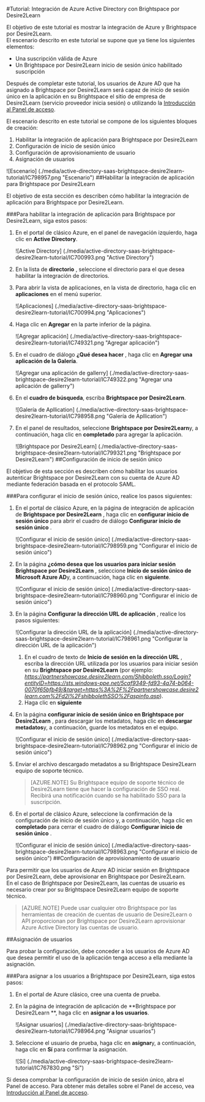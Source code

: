 <properties 
    pageTitle="Tutorial: Integración de Azure Active Directory con Brightspace por Desire2Learn | Microsoft Azure" 
    description="¡Obtenga información sobre cómo usar Brightspace por Desire2Learn con Azure Active Directory para habilitar el inicio de sesión único, aprovisionamiento automatizado y mucho más!" 
    services="active-directory" 
    authors="jeevansd"  
    documentationCenter="na" 
    manager="femila"/>
<tags 
    ms.service="active-directory" 
    ms.devlang="na" 
    ms.topic="article" 
    ms.tgt_pltfrm="na" 
    ms.workload="identity" 
    ms.date="09/29/2016" 
    ms.author="jeedes" />

#<a name="tutorial-azure-active-directory-integration-with-brightspace-by-desire2learn"></a>Tutorial: Integración de Azure Active Directory con Brightspace por Desire2Learn

El objetivo de este tutorial es mostrar la integración de Azure y Brightspace por Desire2Learn.  
El escenario descrito en este tutorial se supone que ya tiene los siguientes elementos:

-   Una suscripción válida de Azure
-   Un Brightspace por Desire2Learn inicio de sesión único habilitado suscripción

Después de completar este tutorial, los usuarios de Azure AD que ha asignado a Brightspace por Desire2Learn será capaz de inicio de sesión único en la aplicación en su Brightspace el sitio de empresa de Desire2Learn (servicio proveedor inicia sesión) o utilizando la [Introducción al Panel de acceso](active-directory-saas-access-panel-introduction.md).

El escenario descrito en este tutorial se compone de los siguientes bloques de creación:

1.  Habilitar la integración de aplicación para Brightspace por Desire2Learn
2.  Configuración de inicio de sesión único
3.  Configuración de aprovisionamiento de usuario
4.  Asignación de usuarios

![Escenario] (./media/active-directory-saas-brightspace-desire2learn-tutorial/IC798957.png "Escenario")
##<a name="enabling-the-application-integration-for-brightspace-by-desire2learn"></a>Habilitar la integración de aplicación para Brightspace por Desire2Learn

El objetivo de esta sección es describen cómo habilitar la integración de aplicación para Brightspace por Desire2Learn.

###<a name="to-enable-the-application-integration-for-brightspace-by-desire2learn-perform-the-following-steps"></a>Para habilitar la integración de aplicación para Brightspace por Desire2Learn, siga estos pasos:

1.  En el portal de clásico Azure, en el panel de navegación izquierdo, haga clic en **Active Directory**.

    ![Active Directory] (./media/active-directory-saas-brightspace-desire2learn-tutorial/IC700993.png "Active Directory")

2.  En la lista de **directorio** , seleccione el directorio para el que desea habilitar la integración de directorios.

3.  Para abrir la vista de aplicaciones, en la vista de directorio, haga clic en **aplicaciones** en el menú superior.

    ![Aplicaciones] (./media/active-directory-saas-brightspace-desire2learn-tutorial/IC700994.png "Aplicaciones")

4.  Haga clic en **Agregar** en la parte inferior de la página.

    ![Agregar aplicación] (./media/active-directory-saas-brightspace-desire2learn-tutorial/IC749321.png "Agregar aplicación")

5.  En el cuadro de diálogo **¿Qué desea hacer** , haga clic en **Agregar una aplicación de la Galería**.

    ![Agregar una aplicación de gallerry] (./media/active-directory-saas-brightspace-desire2learn-tutorial/IC749322.png "Agregar una aplicación de gallerry")

6.  En el **cuadro de búsqueda**, escriba **Brightspace por Desire2Learn**.

    ![Galería de Apllication] (./media/active-directory-saas-brightspace-desire2learn-tutorial/IC798958.png "Galería de Apllication")

7.  En el panel de resultados, seleccione **Brightspace por Desire2Learn**y, a continuación, haga clic en **completado** para agregar la aplicación.

    ![Brightspace por Desire2Learn] (./media/active-directory-saas-brightspace-desire2learn-tutorial/IC799321.png "Brightspace por Desire2Learn")
##<a name="configuring-single-sign-on"></a>Configuración de inicio de sesión único

El objetivo de esta sección es describen cómo habilitar los usuarios autenticar Brightspace por Desire2Learn con su cuenta de Azure AD mediante federación basada en el protocolo SAML.

###<a name="to-configure-single-sign-on-perform-the-following-steps"></a>Para configurar el inicio de sesión único, realice los pasos siguientes:

1.  En el portal de clásico Azure, en la página de integración de aplicación de **Brightspace por Desire2Learn** , haga clic en **configurar inicio de sesión único** para abrir el cuadro de diálogo **Configurar inicio de sesión único** .

    ![Configurar el inicio de sesión único] (./media/active-directory-saas-brightspace-desire2learn-tutorial/IC798959.png "Configurar el inicio de sesión único")

2.  En la página **¿cómo desea que los usuarios para iniciar sesión Brightspace por Desire2Learn** , seleccione **Inicio de sesión único de Microsoft Azure AD**y, a continuación, haga clic en **siguiente**.

    ![Configurar el inicio de sesión único] (./media/active-directory-saas-brightspace-desire2learn-tutorial/IC798960.png "Configurar el inicio de sesión único")

3.  En la página **Configurar la dirección URL de aplicación** , realice los pasos siguientes:

    ![Configurar la dirección URL de la aplicación] (./media/active-directory-saas-brightspace-desire2learn-tutorial/IC798961.png "Configurar la dirección URL de la aplicación")

    1.  En el cuadro de texto de **Inicio de sesión en la dirección URL** , escriba la dirección URL utilizada por los usuarios para iniciar sesión en su **Brightspace por Desire2Learn** (por ejemplo: *https://partnershowcase.desire2learn.com/Shibboleth.sso/Login?entityID=https://sts.windows-ppe.net/5caf9349-fd93-4a74-b064-0070f65bfb49/&target=https%3A%2F%2Fpartnershowcase.desire2learn.com%2Fd2l%2FshibbolethSSO%2Faspinfo.asp*).
    2.  Haga clic en **siguiente**

4.  En la página **configurar inicio de sesión único en Brightspace por Desire2Learn** , para descargar los metadatos, haga clic en **descargar metadatos**y, a continuación, guarde los metadatos en el equipo.

    ![Configurar el inicio de sesión único] (./media/active-directory-saas-brightspace-desire2learn-tutorial/IC798962.png "Configurar el inicio de sesión único")

5.  Enviar el archivo descargado metadatos a su Brightspace Desire2Learn equipo de soporte técnico.

    >[AZURE.NOTE] Su Brightspace equipo de soporte técnico de Desire2Learn tiene que hacer la configuración de SSO real.
Recibirá una notificación cuando se ha habilitado SSO para la suscripción.

6.  En el portal de clásico Azure, seleccione la confirmación de la configuración de inicio de sesión único y, a continuación, haga clic en **completado** para cerrar el cuadro de diálogo **Configurar inicio de sesión único** .

    ![Configurar el inicio de sesión único] (./media/active-directory-saas-brightspace-desire2learn-tutorial/IC798963.png "Configurar el inicio de sesión único")
##<a name="configuring-user-provisioning"></a>Configuración de aprovisionamiento de usuario

Para permitir que los usuarios de Azure AD iniciar sesión en Brightspace por Desire2Learn, debe aprovisionar en Brightspace por Desire2Learn.  
En el caso de Brightspace por Desire2Learn, las cuentas de usuario es necesario crear por su Brightspace Desire2Learn equipo de soporte técnico.

>[AZURE.NOTE] Puede usar cualquier otro Brightspace por las herramientas de creación de cuentas de usuario de Desire2Learn o API proporcionan por Brightspace por Desire2Learn aprovisionar Azure Active Directory las cuentas de usuario.

##<a name="assigning-users"></a>Asignación de usuarios

Para probar la configuración, debe conceder a los usuarios de Azure AD que desea permitir el uso de la aplicación tenga acceso a ella mediante la asignación.

###<a name="to-assign-users-to-brightspace-by-desire2learn-perform-the-following-steps"></a>Para asignar a los usuarios a Brightspace por Desire2Learn, siga estos pasos:

1.  En el portal de Azure clásico, cree una cuenta de prueba.

2.  En la página de integración de aplicación de **Brightspace por Desire2Learn **, haga clic en **asignar a los usuarios**.

    ![Asignar usuarios] (./media/active-directory-saas-brightspace-desire2learn-tutorial/IC798964.png "Asignar usuarios")

3.  Seleccione el usuario de prueba, haga clic en **asignar**y, a continuación, haga clic en **Sí** para confirmar la asignación.

    ![Sí] (./media/active-directory-saas-brightspace-desire2learn-tutorial/IC767830.png "Sí")

Si desea comprobar la configuración de inicio de sesión único, abra el Panel de acceso. Para obtener más detalles sobre el Panel de acceso, vea [Introducción al Panel de acceso](active-directory-saas-access-panel-introduction.md).
